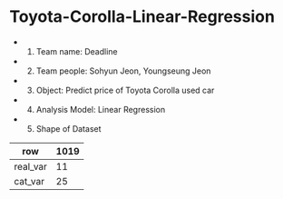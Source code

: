 # Toyota-Corolla-Linear-Regression

* 1. Team name: Deadline
* 2. Team people: Sohyun Jeon, Youngseung Jeon
* 3. Object: Predict price of Toyota Corolla used car
* 4. Analysis Model: Linear Regression
* 5. Shape of Dataset
>
| row      | 1019 |
|----------|------|
| real_var | 11   |
| cat_var  | 25   |


